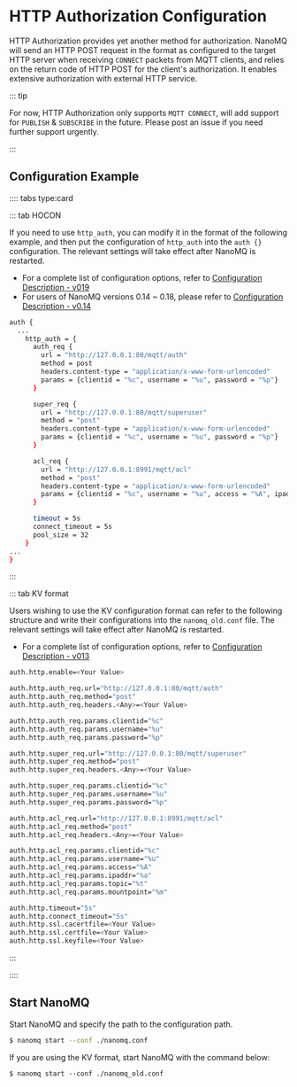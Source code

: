 # HTTP Authorization Configuration

HTTP Authorization provides yet another method for authorization. NanoMQ will send an HTTP POST request in the format as configured to the target HTTP server when receiving `CONNECT` packets from MQTT clients, and relies on the return code of HTTP POST for the client's authorization. It enables extensive authorization with external HTTP service.

::: tip

For now, HTTP Authorization only supports `MQTT CONNECT`, will add support for `PUBLISH` & `SUBSCRIBE` in the future. Please post an issue if you need further support urgently.

:::

## Configuration Example

:::: tabs type:card

::: tab HOCON

If you need to use `http_auth`, you can modify it in the format of the following example, and then put the configuration of `http_auth` into the `auth {}` configuration. The relevant settings will take effect after NanoMQ is restarted.

- For a complete list of configuration options, refer to [Configuration Description - v019](../config-description/v019.md)
- For users of NanoMQ versions 0.14 ~ 0.18, please refer to [Configuration Description - v0.14](../config-description/v014.md)

```bash
auth {
  ...
    http_auth = {
      auth_req {
        url = "http://127.0.0.1:80/mqtt/auth"
        method = post
        headers.content-type = "application/x-www-form-urlencoded"
        params = {clientid = "%c", username = "%u", password = "%p"}
      }

      super_req {
        url = "http://127.0.0.1:80/mqtt/superuser"
        method = "post"
        headers.content-type = "application/x-www-form-urlencoded"
        params = {clientid = "%c", username = "%u", password = "%p"}
      }

      acl_req {
        url = "http://127.0.0.1:8991/mqtt/acl"
        method = "post"
        headers.content-type = "application/x-www-form-urlencoded"
        params = {clientid = "%c", username = "%u", access = "%A", ipaddr = "%a", topic = "%t", mountpoint = "%m"}
      }

      timeout = 5s
      connect_timeout = 5s
      pool_size = 32
    }
...
}
```

:::

::: tab KV format

Users wishing to use the KV configuration format can refer to the following structure and write their configurations into the `nanomq_old.conf` file. The relevant settings will take effect after NanoMQ is restarted.

- For a complete list of configuration options, refer to [Configuration Description - v013](../config-description/v013.md)

```bash
auth.http.enable=<Your Value>

auth.http.auth_req.url="http://127.0.0.1:80/mqtt/auth"
auth.http.auth_req.method="post"
auth.http.auth_req.headers.<Any>=<Your Value>

auth.http.auth_req.params.clientid="%c"
auth.http.auth_req.params.username="%u"
auth.http.auth_req.params.password="%p"

auth.http.super_req.url="http://127.0.0.1:80/mqtt/superuser"
auth.http.super_req.method="post"
auth.http.super_req.headers.<Any>=<Your Value>

auth.http.super_req.params.clientid="%c"
auth.http.super_req.params.username="%u"
auth.http.super_req.params.password="%p"

auth.http.acl_req.url="http://127.0.0.1:8991/mqtt/acl"
auth.http.acl_req.method="post"
auth.http.acl_req.headers.<Any>=<Your Value>

auth.http.acl_req.params.clientid="%c"
auth.http.acl_req.params.username="%u"
auth.http.acl_req.params.access="%A"
auth.http.acl_req.params.ipaddr="%a"
auth.http.acl_req.params.topic="%t"
auth.http.acl_req.params.mountpoint="%m"

auth.http.timeout="5s"
auth.http.connect_timeout="5s"
auth.http.ssl.cacertfile=<Your Value>
auth.http.ssl.certfile=<Your Value>
auth.http.ssl.keyfile=<Your Value>
```

:::

::::

## Start NanoMQ

Start NanoMQ and specify the path to the configuration path.

```bash
$ nanomq start --conf ./nanomq.conf
```

If you are using the KV format, start NanoMQ with the command below:

```
$ nanomq start --conf ./nanomq_old.conf
```

